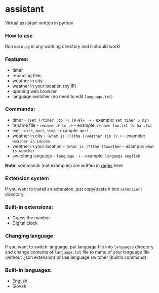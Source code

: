 # assistant
Virtual assistant written in python

### How to use

Run `main.py` in any working directory and it should work!

### Features:
- timer
- renaming files
- weather in city
- weather in your location (by IP)
- opening web browser
- language switcher (no need to edit `language.txt`)

### Commands:
- timer - `(set )?timer (to )? [0-9]+ .+` - example: `set timer 5 min`
- rename file - `rename .+ to .+` - example: `rename foo.txt to bar.txt`
- exit - `exit`, `quit`, `stop` - example: `quit`
- weather in city - `(what is )?(the )?weather (in )?.+` - example: `weather in London`
- weather in your location - `(what is )?(the )?weather` - example: `what is weather`
- switching language - `language .+` - example: `language english`

**Note**: commands (not examples) are written in [regex](https://en.wikipedia.org/wiki/Regular_expression) here

### Extension system

If you want to install an extension, just copy/paste it into `extensions` directory.

### Built-in extensions:
- Guess the number
- Digital clock

### Changing language

If you want to switch language, put language file into `languages` directory and change contents of `language.txt` file to name of your language file (without .json extension) or use language switcher (builtin command).

### Built-in languages:
- English
- Slovak
